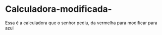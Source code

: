 # Calculadora-modificada-
Essa é a calculadora que o senhor pediu, da vermelha para modificar para azul 
